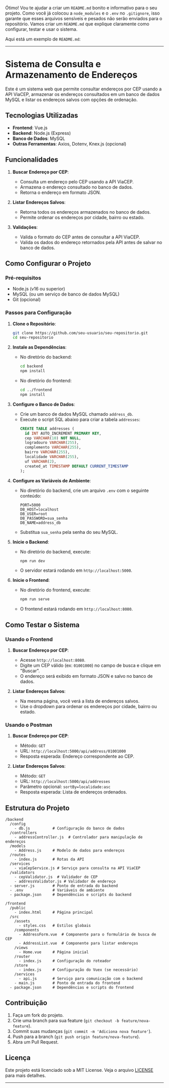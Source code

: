 Ótimo! Vou te ajudar a criar um `README.md` bonito e informativo para o seu projeto. Como você já colocou a `node_modules` e o `.env` no `.gitignore`, isso garante que esses arquivos sensíveis e pesados não serão enviados para o repositório. Vamos criar um `README.md` que explique claramente como configurar, testar e usar o sistema.

Aqui está um exemplo de `README.md`:

---

# Sistema de Consulta e Armazenamento de Endereços

Este é um sistema web que permite consultar endereços por CEP usando a API ViaCEP, armazenar os endereços consultados em um banco de dados MySQL e listar os endereços salvos com opções de ordenação.

## Tecnologias Utilizadas

- **Frontend**: Vue.js
- **Backend**: Node.js (Express)
- **Banco de Dados**: MySQL
- **Outras Ferramentas**: Axios, Dotenv, Knex.js (opcional)

## Funcionalidades

1. **Buscar Endereço por CEP**:
   - Consulta um endereço pelo CEP usando a API ViaCEP.
   - Armazena o endereço consultado no banco de dados.
   - Retorna o endereço em formato JSON.

2. **Listar Endereços Salvos**:
   - Retorna todos os endereços armazenados no banco de dados.
   - Permite ordenar os endereços por cidade, bairro ou estado.

3. **Validações**:
   - Valida o formato do CEP antes de consultar a API ViaCEP.
   - Valida os dados do endereço retornados pela API antes de salvar no banco de dados.

## Como Configurar o Projeto

### Pré-requisitos

- Node.js (v16 ou superior)
- MySQL (ou um serviço de banco de dados MySQL)
- Git (opcional)

### Passos para Configuração

1. **Clone o Repositório**:
   ```bash
   git clone https://github.com/seu-usuario/seu-repositorio.git
   cd seu-repositorio
   ```

2. **Instale as Dependências**:
   - No diretório do backend:
     ```bash
     cd backend
     npm install
     ```
   - No diretório do frontend:
     ```bash
     cd ../frontend
     npm install
     ```

3. **Configure o Banco de Dados**:
   - Crie um banco de dados MySQL chamado `address_db`.
   - Execute o script SQL abaixo para criar a tabela `addresses`:
     ```sql
     CREATE TABLE addresses (
       id INT AUTO_INCREMENT PRIMARY KEY,
       cep VARCHAR(10) NOT NULL,
       logradouro VARCHAR(255),
       complemento VARCHAR(255),
       bairro VARCHAR(255),
       localidade VARCHAR(255),
       uf VARCHAR(2),
       created_at TIMESTAMP DEFAULT CURRENT_TIMESTAMP
     );
     ```

4. **Configure as Variáveis de Ambiente**:
   - No diretório do backend, crie um arquivo `.env` com o seguinte conteúdo:
     ```env
     PORT=5000
     DB_HOST=localhost
     DB_USER=root
     DB_PASSWORD=sua_senha
     DB_NAME=address_db
     ```
   - Substitua `sua_senha` pela senha do seu MySQL.

5. **Inicie o Backend**:
   - No diretório do backend, execute:
     ```bash
     npm run dev
     ```
   - O servidor estará rodando em `http://localhost:5000`.

6. **Inicie o Frontend**:
   - No diretório do frontend, execute:
     ```bash
     npm run serve
     ```
   - O frontend estará rodando em `http://localhost:8080`.

## Como Testar o Sistema

### Usando o Frontend

1. **Buscar Endereço por CEP**:
   - Acesse `http://localhost:8080`.
   - Digite um CEP válido (ex: `01001000`) no campo de busca e clique em "Buscar".
   - O endereço será exibido em formato JSON e salvo no banco de dados.

2. **Listar Endereços Salvos**:
   - Na mesma página, você verá a lista de endereços salvos.
   - Use o dropdown para ordenar os endereços por cidade, bairro ou estado.

### Usando o Postman

1. **Buscar Endereço por CEP**:
   - Método: `GET`
   - URL: `http://localhost:5000/api/address/01001000`
   - Resposta esperada: Endereço correspondente ao CEP.

2. **Listar Endereços Salvos**:
   - Método: `GET`
   - URL: `http://localhost:5000/api/addresses`
   - Parâmetro opcional: `sortBy=localidade:asc`
   - Resposta esperada: Lista de endereços ordenados.

## Estrutura do Projeto

```
/backend
  /config
    - db.js          # Configuração do banco de dados
  /controllers
    - addressController.js  # Controlador para manipulação de endereços
  /models
    - Address.js     # Modelo de dados para endereços
  /routes
    - index.js       # Rotas da API
  /services
    - viaCepService.js # Serviço para consulta na API ViaCEP
  /validators
    - cepValidator.js  # Validador de CEP
    - addressValidator.js # Validador de endereço
  - server.js        # Ponto de entrada do backend
  - .env             # Variáveis de ambiente
  - package.json     # Dependências e scripts do backend

/frontend
  /public
    - index.html     # Página principal
  /src
    /assets
      - styles.css   # Estilos globais
    /components
      - AddressForm.vue  # Componente para o formulário de busca de CEP
      - AddressList.vue  # Componente para listar endereços
    /views
      - Home.vue     # Página inicial
    /router
      - index.js     # Configuração do roteador
    /store
      - index.js     # Configuração do Vuex (se necessário)
    /services
      - api.js       # Serviço para comunicação com o backend
    - main.js        # Ponto de entrada do frontend
  - package.json     # Dependências e scripts do frontend
```

## Contribuição

1. Faça um fork do projeto.
2. Crie uma branch para sua feature (`git checkout -b feature/nova-feature`).
3. Commit suas mudanças (`git commit -m 'Adiciona nova feature'`).
4. Push para a branch (`git push origin feature/nova-feature`).
5. Abra um Pull Request.

## Licença

Este projeto está licenciado sob a MIT License. Veja o arquivo [LICENSE](LICENSE) para mais detalhes.

---


